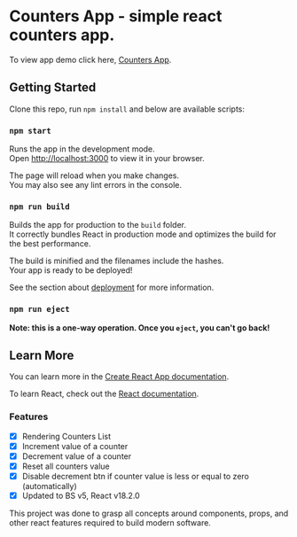 # Counters App - simple react counters app.

To view app demo click here, [Counters App](https://merzainc.github.io/counters).

## Getting Started

Clone this repo, run `npm install` and below are available scripts:

### `npm start`

Runs the app in the development mode.\
Open [http://localhost:3000](http://localhost:3000) to view it in your browser.

The page will reload when you make changes.\
You may also see any lint errors in the console.

### `npm run build`

Builds the app for production to the `build` folder.\
It correctly bundles React in production mode and optimizes the build for the best performance.

The build is minified and the filenames include the hashes.\
Your app is ready to be deployed!

See the section about [deployment](https://facebook.github.io/create-react-app/docs/deployment) for more information.

### `npm run eject`

**Note: this is a one-way operation. Once you `eject`, you can't go back!**

## Learn More

You can learn more in the [Create React App documentation](https://facebook.github.io/create-react-app/docs/getting-started).

To learn React, check out the [React documentation](https://reactjs.org/).

### Features

- [x] Rendering Counters List
- [x] Increment value of a counter
- [x] Decrement value of a counter
- [x] Reset all counters value
- [x] Disable decrement btn if counter value is less or equal to zero (automatically)
- [x] Updated to BS v5, React v18.2.0 

This project was done to grasp all concepts around components, props, and other react features required to build modern software.





